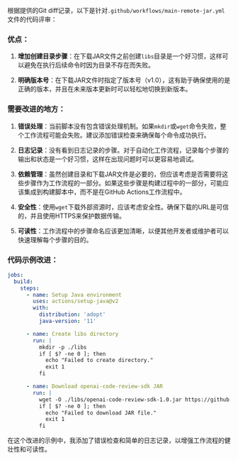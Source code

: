 根据提供的Git diff记录，以下是针对`.github/workflows/main-remote-jar.yml`文件的代码评审：

### 优点：

1. **增加创建目录步骤**：在下载JAR文件之前创建`libs`目录是一个好习惯，这样可以避免在执行后续命令时因为目录不存在而失败。

2. **明确版本号**：在下载JAR文件时指定了版本号（v1.0），这有助于确保使用的是正确的版本，并且在未来版本更新时可以轻松地切换到新版本。

### 需要改进的地方：

1. **错误处理**：当前脚本没有包含错误处理机制。如果`mkdir`或`wget`命令失败，整个工作流程可能会失败。建议添加错误检查来确保每个命令成功执行。

2. **日志记录**：没有看到日志记录的步骤。对于自动化工作流程，记录每个步骤的输出和状态是一个好习惯，这样在出现问题时可以更容易地调试。

3. **依赖管理**：虽然创建目录和下载JAR文件是必要的，但应该考虑是否需要将这些步骤作为工作流程的一部分。如果这些步骤是构建过程中的一部分，可能应该集成到构建脚本中，而不是在GitHub Actions工作流程中。

4. **安全性**：使用`wget`下载外部资源时，应该考虑安全性。确保下载的URL是可信的，并且使用HTTPS来保护数据传输。

5. **可读性**：工作流程中的步骤命名应该更加清晰，以便其他开发者或维护者可以快速理解每个步骤的目的。

### 代码示例改进：

```yaml
jobs:
  build:
    steps:
      - name: Setup Java environment
        uses: actions/setup-java@v2
        with:
          distribution: 'adopt'
          java-version: '11'

      - name: Create libs directory
        run: |
          mkdir -p ./libs
          if [ $? -ne 0 ]; then
            echo "Failed to create directory."
            exit 1
          fi

      - name: Download openai-code-review-sdk JAR
        run: |
          wget -O ./libs/openai-code-review-sdk-1.0.jar https://github.com/caideidei/openai-code-review-log/releases/download/v1.0/openai-code-review-sdk-1.0.jar
          if [ $? -ne 0 ]; then
            echo "Failed to download JAR file."
            exit 1
          fi
```

在这个改进的示例中，我添加了错误检查和简单的日志记录，以增强工作流程的健壮性和可读性。